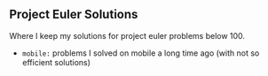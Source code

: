 ## Project Euler Solutions

Where I keep my solutions for project euler problems below 100.

 - `mobile:` problems I solved on mobile a long time ago (with not so efficient solutions)